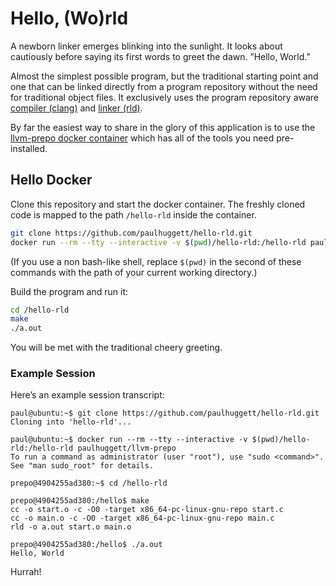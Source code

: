 # Hello, (Wo)rld

A newborn linker emerges blinking into the sunlight. It looks about cautiously before saying its first words to greet the dawn. ”Hello, World.”

Almost the simplest possible program, but the traditional starting point and one that can be linked directly from a program repository without the need for traditional object files. It exclusively uses the program repository aware [compiler (clang)](https://github.com/SNSystems/llvm-project-prepo) and [linker (rld)](https://github.com/SNSystems/llvm-project-prepo/tree/master/rld).

By far the easiest way to share in the glory of this application is to use the [llvm-prepo docker container](https://hub.docker.com/r/paulhuggett/llvm-prepo) which has all of the tools you need pre-installed.

## Hello Docker

Clone this repository and start the docker container. The freshly cloned code is mapped to the path `/hello-rld` inside the container.

~~~bash
git clone https://github.com/paulhuggett/hello-rld.git
docker run --rm --tty --interactive -v $(pwd)/hello-rld:/hello-rld paulhuggett/llvm-prepo
~~~

(If you use a non bash-like shell, replace `$(pwd)` in the second of these commands with the path of your current working directory.)

Build the program and run it:

~~~bash
cd /hello-rld
make
./a.out
~~~

You will be met with the traditional cheery greeting.

### Example Session

Here’s an example session transcript:

~~~
paul@ubuntu:~$ git clone https://github.com/paulhuggett/hello-rld.git
Cloning into 'hello-rld'...

paul@ubuntu:~$ docker run --rm --tty --interactive -v $(pwd)/hello-rld:/hello-rld paulhuggett/llvm-prepo
To run a command as administrator (user "root"), use "sudo <command>".
See "man sudo_root" for details.

prepo@4904255ad380:~$ cd /hello-rld

prepo@4904255ad380:/hello$ make
cc -o start.o -c -O0 -target x86_64-pc-linux-gnu-repo start.c
cc -o main.o -c -O0 -target x86_64-pc-linux-gnu-repo main.c
rld -o a.out start.o main.o

prepo@4904255ad380:/hello$ ./a.out
Hello, World
~~~

Hurrah!
